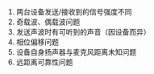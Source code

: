 1. 两台设备发送/接收到的信号强度不同
2. 奇载波、偶载波问题
3. 发送声波时有可听到的声音（因设备而异）
4. 相位偏移问题
5. 设备自身扬声器与麦克风距离未知问题
6. 远距离可靠性问题





